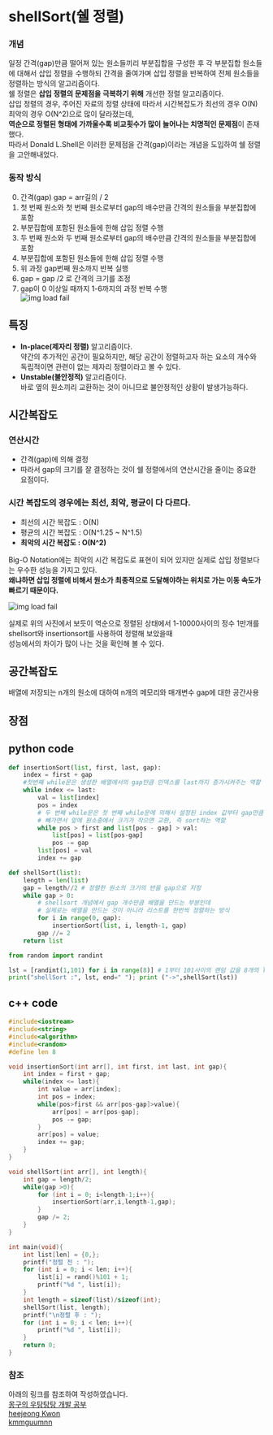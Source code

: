 # shellSort(쉘 정렬)

### 개념 
일정 간격(gap)만큼 떨어져 있는 원소들끼리 부분집합을 구성한 후 각 부분집합 원소들에 대해서 삽입 정렬을 수행하되 간격을 줄여가며 삽입 정렬을 반복하여 전체 원소들을 정렬하는 방식의 알고리즘이다. <br>
쉘 정렬은 **삽입 정렬의 문제점을 극복하기 위해** 개선한 정렬 알고리즘이다. <br>
삽입 정렬의 경우, 주어진 자료의 정렬 상태에 따라서 시간복잡도가 최선의 경우 O(N) 최악의 경우 O(N^2)으로 많이 달라졌는데, <br>
**역순으로 정렬된 형태에 가까울수록 비교횟수가 많이 늘어나는 치명적인 문제점**이 존재했다.<br>
따라서 Donald L.Shell은 이러한 문제점을 간격(gap)이라는 개념을 도입하여 쉘 정렬을 고안해내었다.

### 동작 방식
0. 간격(gap) gap = arr길의 / 2 <br>
1. 첫 번째 원소와 첫 번째 원소로부터 gap의 배수만큼 간격의 원소들을 부분집합에 포함
2. 부분집합에 포함된 원소들에 한해 삽입 정렬 수행
3. 두 번째 원소와 두 번째 원소로부터 gap의 배수만큼 간격의 원소들을 부분집합에 포함
4. 부분집합에 포함된 원소들에 한해 삽입 정렬 수행
5. 위 과정 gap번째 원소까지 반복 실행
6. gap = gap /2 로 간격의 크기를 조정
7. gap이 0 이상일 때까지 1-6까지의 과정 반복 수행 <br>
![img load fail](../images/shellSortexample.png)

## 특징
- **In-place(제자리 정렬)** 알고리즘이다. <br>
약간의 추가적인 공간이 필요하지만, 해당 공간이 정렬하고자 하는 요소의 개수와 독립적이면 관련이 없는 제자리 정렬이라고 볼 수 있다. <br>
- **Unstable(불안정적)** 알고리즘이다.<br>
바로 옆의 원소끼리 교환하는 것이 아니므로 불안정적인 상황이 발생가능하다. <br> 

## 시간복잡도
### 연산시간
- 간격(gap)에 의해 결정<br>
- 따라서 gap의 크기를 잘 결정하는 것이 쉘 정렬에서의 연산시간을 줄이는 중요한 요점이다.<br>

### 시간 복잡도의 경우에는 최선, 최악, 평균이 다 다르다.<br>
- 최선의 시간 복잡도 : O(N)<br>
- 평균의 시간 복잡도 : O(N^1.25 ~ N^1.5)<br>
- **최악의 시간 복잡도 : O(N^2)**<br>

Big-O Notation에는 최악의 시간 복잡도로 표현이 되어 있지만 실제로 삽입 정렬보다는 우수한 성능을 가지고 있다. <br>
**왜냐하면 삽입 정렬에 비해서 원소가 최종적으로 도달해야하는 위치로 가는 이동 속도가 빠르기 때문이다.** <br>

![img load fail](../images/shellSortcompare.png)

실제로 위의 사진에서 보듯이 역순으로 정렬된 상태에서 1-10000사이의 정수 1만개를 shellsort와 insertionsort를 사용하여 정렬해 보았을때 <br>
성능에서의 차이가 많이 나는 것을 확인해 볼 수 있다. 

## 공간복잡도
배열에 저장되는 n개의 원소에 대하여 n개의 메모리와 매개변수 gap에 대한 공간사용 

## 장점 


## python code
```python
def insertionSort(list, first, last, gap):
    index = first + gap 
    #첫번째 while문은 생성한 배열에서의 gap만큼 인덱스를 last까지 증가시켜주는 역할
    while index <= last: 
        val = list[index]
        pos = index
        # 두 번째 while문은 첫 번째 while문에 의해서 설정된 index 값부터 gap만큼 
        # 빼가면서 앞에 원소중에서 크기가 작으면 교환, 즉 sort하는 역할 
        while pos > first and list[pos - gap] > val:
            list[pos] = list[pos-gap]
            pos -= gap
        list[pos] = val
        index += gap

def shellSort(list):
    length = len(list)
    gap = length//2 # 정렬한 원소의 크기의 반을 gap으로 지정
    while gap > 0: 
        # shellsort 개념에서 gap 개수만큼 배열을 만드는 부분인데
        # 실제로는 배열을 만드는 것이 아니라 리스트를 한번씩 정렬하는 방식 
        for i in range(0, gap): 
            insertionSort(list, i, length-1, gap)
        gap //= 2
    return list

from random import randint

lst = [randint(1,101) for i in range(8)] # 1부터 101사이의 랜덤 값을 8개의 list 안에 초기화
print("shellSort :", lst, end=" "); print ("->",shellSort(lst))
``` 

## c++ code
```c++
#include<iostream>
#include<string>
#include<algorithm>
#include<random>
#define len 8

void insertionSort(int arr[], int first, int last, int gap){
    int index = first + gap;
    while(index <= last){
        int value = arr[index];
        int pos = index;
        while(pos>first && arr[pos-gap]>value){
            arr[pos] = arr[pos-gap];
            pos -= gap;
        }
        arr[pos] = value;
        index += gap;
    }
}

void shellSort(int arr[], int length){
    int gap = length/2;
    while(gap >0){
        for (int i = 0; i<length-1;i++){
            insertionSort(arr,i,length-1,gap);
        }
        gap /= 2;
    }
}

int main(void){
    int list[len] = {0,};
    printf("정렬 전 : ");
    for (int i = 0; i < len; i++){
        list[i] = rand()%101 + 1;
        printf("%d ", list[i]);
    }
    int length = sizeof(list)/sizeof(int);
    shellSort(list, length);
    printf("\n정렬 후 : ");
    for (int i = 0; i < len; i++){
        printf("%d ", list[i]);
    }
    return 0; 
}
```
### 참조
아래의 링크를 참조하여 작성하였습니다. <br>
[몽구의 우탕탕탕 개발 공부](https://starkying.tistory.com/entry/Insertion-Sort-%EC%82%BD%EC%9E%85-%EC%A0%95%EB%A0%AC-Shell-Sort-%EC%85%B8-%EC%A0%95%EB%A0%AC) <br>
[heejeong Kwon](https://mong9data.tistory.com/45)<br>
[kmmguumnn](https://gmlwjd9405.github.io/2018/05/08/algorithm-shell-sort.html)

